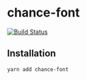 # chance-font

[![Build Status](https://travis-ci.org/dzucconi/chance-font.svg?branch=master)](https://travis-ci.org/dzucconi/chance-font)

## Installation

```sh
yarn add chance-font
```
